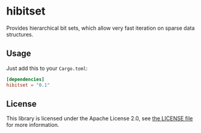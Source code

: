 # hibitset

Provides hierarchical bit sets, which allow very fast iteration on 
sparse data structures.

## Usage

Just add this to your `Cargo.toml`:

```toml
[dependencies]
hibitset = "0.1"
```

## License

This library is licensed under the Apache License 2.0,
see [the LICENSE file][li] for more information.

[li]: LICENSE
